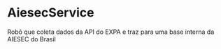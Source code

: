 # AiesecService
Robô que coleta dados da API do EXPA e traz para uma base interna da AIESEC do Brasil
